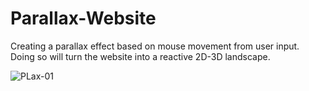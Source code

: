 # Parallax-Website
 Creating a parallax effect based on mouse movement from user input. Doing so will turn the website into a reactive 2D-3D landscape.

![PLax-01](https://github.com/gdavisiv/Parallax-Website/assets/7787759/ff97203d-214a-4458-bfa2-cb2e5625576a)
